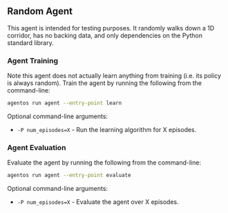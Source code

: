 ## Random Agent

This agent is intended for testing purposes.  It randomly walks down a 1D
corridor, has no backing data, and only dependencies on the Python standard
library.

### Agent Training

Note this agent does not actually learn anything from training (i.e. its policy
is always random). Train the agent by running the following from the
command-line:

```bash
agentos run agent --entry-point learn
```

Optional command-line arguments:

* `-P num_episodes=X` - Run the learning algorithm for X episodes.


### Agent Evaluation

Evaluate the agent by running the following from the command-line:

```bash
agentos run agent --entry-point evaluate
```

Optional command-line arguments:

* `-P num_episodes=X` - Evaluate the agent over X episodes.
